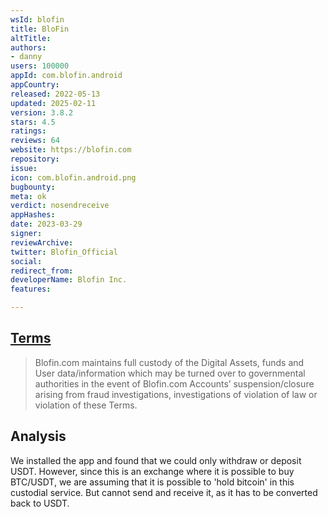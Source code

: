```yaml
---
wsId: blofin
title: BloFin
altTitle: 
authors:
- danny
users: 100000
appId: com.blofin.android
appCountry: 
released: 2022-05-13
updated: 2025-02-11
version: 3.8.2
stars: 4.5
ratings: 
reviews: 64
website: https://blofin.com
repository: 
issue: 
icon: com.blofin.android.png
bugbounty: 
meta: ok
verdict: nosendreceive
appHashes: 
date: 2023-03-29
signer: 
reviewArchive: 
twitter: Blofin_Official
social: 
redirect_from: 
developerName: Blofin Inc.
features: 

---
```


## [Terms](https://blofin.com/terms) 

> Blofin.com maintains full custody of the Digital Assets, funds and User data/information which may be turned over to governmental authorities in the event of Blofin.com Accounts’ suspension/closure arising from fraud investigations, investigations of violation of law or violation of these Terms.

## Analysis 

We installed the app and found that we could only withdraw or deposit USDT. However, since this is an exchange where it is possible to buy BTC/USDT, we are assuming that it is possible to 'hold bitcoin' in this custodial service. But cannot send and receive it, as it has to be converted back to USDT.